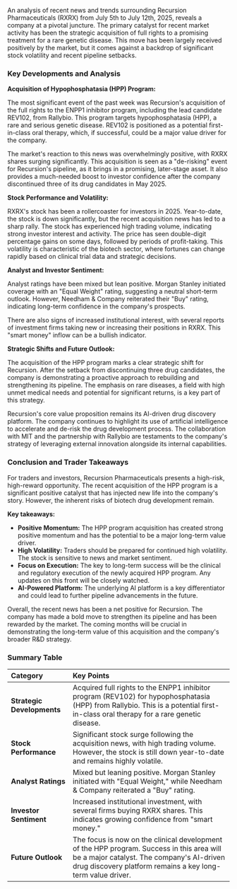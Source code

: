 An analysis of recent news and trends surrounding Recursion Pharmaceuticals (RXRX) from July 5th to July 12th, 2025, reveals a company at a pivotal juncture. The primary catalyst for recent market activity has been the strategic acquisition of full rights to a promising treatment for a rare genetic disease. This move has been largely received positively by the market, but it comes against a backdrop of significant stock volatility and recent pipeline setbacks.

### Key Developments and Analysis

**Acquisition of Hypophosphatasia (HPP) Program:**

The most significant event of the past week was Recursion's acquisition of the full rights to the ENPP1 inhibitor program, including the lead candidate REV102, from Rallybio. This program targets hypophosphatasia (HPP), a rare and serious genetic disease. REV102 is positioned as a potential first-in-class oral therapy, which, if successful, could be a major value driver for the company.

The market's reaction to this news was overwhelmingly positive, with RXRX shares surging significantly. This acquisition is seen as a "de-risking" event for Recursion's pipeline, as it brings in a promising, later-stage asset. It also provides a much-needed boost to investor confidence after the company discontinued three of its drug candidates in May 2025.

**Stock Performance and Volatility:**

RXRX's stock has been a rollercoaster for investors in 2025. Year-to-date, the stock is down significantly, but the recent acquisition news has led to a sharp rally. The stock has experienced high trading volume, indicating strong investor interest and activity. The price has seen double-digit percentage gains on some days, followed by periods of profit-taking. This volatility is characteristic of the biotech sector, where fortunes can change rapidly based on clinical trial data and strategic decisions.

**Analyst and Investor Sentiment:**

Analyst ratings have been mixed but lean positive. Morgan Stanley initiated coverage with an "Equal Weight" rating, suggesting a neutral short-term outlook. However, Needham & Company reiterated their "Buy" rating, indicating long-term confidence in the company's prospects.

There are also signs of increased institutional interest, with several reports of investment firms taking new or increasing their positions in RXRX. This "smart money" inflow can be a bullish indicator.

**Strategic Shifts and Future Outlook:**

The acquisition of the HPP program marks a clear strategic shift for Recursion. After the setback from discontinuing three drug candidates, the company is demonstrating a proactive approach to rebuilding and strengthening its pipeline. The emphasis on rare diseases, a field with high unmet medical needs and potential for significant returns, is a key part of this strategy.

Recursion's core value proposition remains its AI-driven drug discovery platform. The company continues to highlight its use of artificial intelligence to accelerate and de-risk the drug development process. The collaboration with MIT and the partnership with Rallybio are testaments to the company's strategy of leveraging external innovation alongside its internal capabilities.

### Conclusion and Trader Takeaways

For traders and investors, Recursion Pharmaceuticals presents a high-risk, high-reward opportunity. The recent acquisition of the HPP program is a significant positive catalyst that has injected new life into the company's story. However, the inherent risks of biotech drug development remain.

**Key takeaways:**

*   **Positive Momentum:** The HPP program acquisition has created strong positive momentum and has the potential to be a major long-term value driver.
*   **High Volatility:** Traders should be prepared for continued high volatility. The stock is sensitive to news and market sentiment.
*   **Focus on Execution:** The key to long-term success will be the clinical and regulatory execution of the newly acquired HPP program. Any updates on this front will be closely watched.
*   **AI-Powered Platform:** The underlying AI platform is a key differentiator and could lead to further pipeline advancements in the future.

Overall, the recent news has been a net positive for Recursion. The company has made a bold move to strengthen its pipeline and has been rewarded by the market. The coming months will be crucial in demonstrating the long-term value of this acquisition and the company's broader R&D strategy.

### Summary Table

| Category | Key Points |
| :--- | :--- |
| **Strategic Developments** | Acquired full rights to the ENPP1 inhibitor program (REV102) for hypophosphatasia (HPP) from Rallybio. This is a potential first-in-class oral therapy for a rare genetic disease. |
| **Stock Performance** | Significant stock surge following the acquisition news, with high trading volume. However, the stock is still down year-to-date and remains highly volatile. |
| **Analyst Ratings** | Mixed but leaning positive. Morgan Stanley initiated with "Equal Weight," while Needham & Company reiterated a "Buy" rating. |
| **Investor Sentiment** | Increased institutional investment, with several firms buying RXRX shares. This indicates growing confidence from "smart money." |
| **Future Outlook** | The focus is now on the clinical development of the HPP program. Success in this area will be a major catalyst. The company's AI-driven drug discovery platform remains a key long-term value driver. |